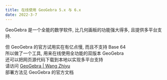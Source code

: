 ```yaml
---
title: 在线使用 GeoGebra 5.x 与 6.x
date: 2022-3-7
---
```

GeoGebra 是一个全能的数学软件, 比几何画板的功能强大得多, 且提供多平台支持.
<!--more-->
但 GeoGebra 的官方试用实在有亿点慢, 而且不支持 Base 64  
所以做了一个工具, 用来在线使用全功能的双版本 GeoGebra  
还可以把网页源代码下载到本地以实现多平台支持  
请访问 [GeoGebra | Wang Zhiyu](https://ggb.wangzhiyu.ga)  
部署方法见 GeoGebra 的官方文档  